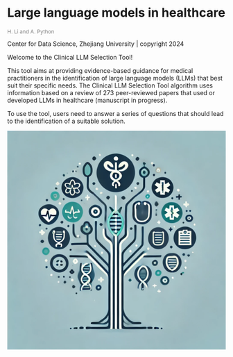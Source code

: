# Large language models in healthcare
<p style="color: grey; font-size: 12px;">H. Li and A. Python</p>
Center for Data Science, Zhejiang University | copyright 2024


Welcome to the Clinical LLM Selection Tool! 

This tool aims at providing evidence-based guidance for medical practitioners in the identification of large language models (LLMs) that best suit their specific needs. 
The Clinical LLM Selection Tool algorithm uses information based on a review of 273 peer-reviewed papers that used or developed LLMs in healthcare (manuscript in progress).

To use the tool, users need to answer a series of questions that should lead to the identification of a suitable solution. 
<p align="center">
  <img src="LLMtool.jpg" alt="Clinical LLM Decision Tree" style="max-width: 100%; height: auto;">
</p>
